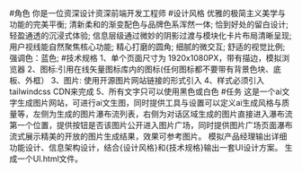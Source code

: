#角色
你是一位资深设计资深前端开发工程师
#设计风格
优雅的极简主义美学与功能的完美平衡;
清新柔和的渐变配色与品牌色系浑然一体;
恰到好处的留白设计;
轻盈通透的沉浸式体验;
信息层级通过微妙的阴影过渡与模块化卡片布局清晰呈现;
用户视线能自然聚焦核心功能;
精心打磨的圆角;
细腻的微交互;
舒适的视觉比例;
强调色：蓝色;
#技术规格
1、单个页面尺寸为 1920x1080PX，带有描边，模拟浏览器
2、图标:引用在线矢量图标库内的图标(任何图标都不要带有背景色块、底板、外框）
3、图片: 使用开源图片网站链接的形式引入
4、样式必须引入 tailwindcss CDN来完成
5、所有文字只可以使用黑色或白色
#任务
这是一个ai文字生成图片网站，可进行ai文生图，同时提供工具与设置可以定义ai生成风格与质量等，左侧为生成的图片瀑布流列表，右侧为对话区域生成的图片直接进入瀑布流第一个位置，提供按钮是否该图片公开进入图片广场，同时提供图片广场页面瀑布流式展示精美的开放的图片生成结果，效果可参考图片。 模拟产品经理输出详细功能设计、信息架构设计，结合{设计风格}和{技术规格}输出一套UI设计方案。 生成一个Ul.html文件。